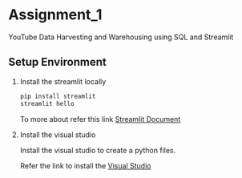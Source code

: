 # Assignment_1
YouTube Data Harvesting and Warehousing using SQL and Streamlit

## Setup Environment
1. Install the streamlit locally
   
   ```bash
   pip install streamlit
   streamlit hello
   ```
   
   To more about refer this link [Streamlit Document](https://docs.streamlit.io/)

2. Install the visual studio
   
   Install the visual studio to create a python files.
   
   Refer the link to install the [Visual Studio](https://code.visualstudio.com/download)
     
